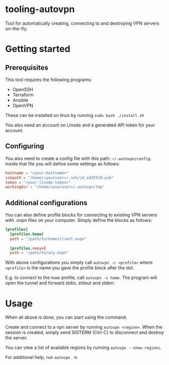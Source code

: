 # tooling-autovpn
Tool for automatically creating, connecting to and destroying VPN servers on-the-fly.

# Getting started
## Prerequisites
This tool requires the following programs:
* OpenSSH
* Terraform
* Ansible
* OpenVPN

These can be installed on linux by running `sudo bash ./install.sh`

You also need an account on Linode and a generated API token for your account.

## Configuring
You also need to create a config file with this path: `~/.autovpn/config`.
Inside that file you will define some settings as follows:

```toml
hostname = "<your-hostname>"
sshpath = "/home/<youruser>/.ssh/id_ed25519.pub"
token = "<your-linode-token>"
workingdir = "/home/<youruser>/.autovpn/tmp"
```

## Additional configurations
You can also define profile blocks for connecting to existing VPN servers with .ovpn files on your computer.
Simply define the blocks as follows:

```toml
[profiles]
  [profiles.home]
  path = "/path/to/home/client.ovpn"
  
  [profiles.<any>]
  path = "/path/to/any.ovpn"
```

With above configurations you simply call `autovpn -c <profile>` 
where `<profile>` is the name you gave the profile block after the dot. 

E.g. to connect to the `home` profile, call `autovpn -c home`. 
The program will open the tunnel and forward stdin, stdout and stderr.

# Usage
When all above is done, you can start using the command.

Create and connect to a vpn server by running `autovpn <region>`.
When the session is created, simply send SIGTERM (Ctrl-C) to disconnect and destroy the server.

You can view a list of available regions by running `autovpn --show-regions`.

For additional help, run `autovpn -h`.
